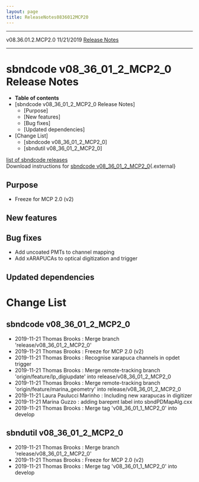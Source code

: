 ```yaml
---
layout: page
title: ReleaseNotes0836012MCP20
---
```


  -------------------- ------------ -- -- ------------------------------------------------------------
  v08.36.01.2.MCP2.0   11/21/2019         [Release Notes](ReleaseNotes0836012MCP20.html)
  -------------------- ------------ -- -- ------------------------------------------------------------



sbndcode v08\_36\_01\_2\_MCP2\_0 Release Notes
===========================================================================================================

-   **Table of contents**
-   [sbndcode v08\_36\_01\_2\_MCP2\_0 Release
    Notes]
    -   [Purpose]
    -   [New features]
    -   [Bug fixes]
    -   [Updated dependencies]
-   [Change List]
    -   [sbndcode v08\_36\_01\_2\_MCP2\_0]
    -   [sbndutil v08\_36\_01\_2\_MCP2\_0]

[list of sbndcode
releases](List_of_SBND_code_releases.html)\
Download instructions for [sbndcode
v08\_36\_01\_2\_MCP2\_0](http://scisoft.fnal.gov/scisoft/bundles/sbnd/v08_36_01_2_MCP2_0/sbndcode-v08_36_01_2_MCP2_0.html){.external}



Purpose
----------------------------------

-   Freeze for MCP 2.0 (v2)



New features
--------------------------------------------



Bug fixes
--------------------------------------

-   Add uncoated PMTs to channel mapping
-   Add xARAPUCAs to optical digitization and trigger



Updated dependencies
------------------------------------------------------------



Change List
==========================================



sbndcode v08\_36\_01\_2\_MCP2\_0
-------------------------------------------------------------------------------

-   2019-11-21 Thomas Brooks : Merge branch
    \'release/v08\_36\_01\_2\_MCP2\_0\'
-   2019-11-21 Thomas Brooks : Freeze for MCP 2.0 (v2)
-   2019-11-21 Thomas Brooks : Recognise xarapuca channels in opdet
    trigger
-   2019-11-21 Thomas Brooks : Merge remote-tracking branch
    \'origin/feature/lp\_digiupdate\' into
    release/v08\_36\_01\_2\_MCP2\_0
-   2019-11-21 Thomas Brooks : Merge remote-tracking branch
    \'origin/feature/marina\_geometry\' into
    release/v08\_36\_01\_2\_MCP2\_0
-   2019-11-21 Laura Paulucci Marinho : Including new xarapucas in
    digitizer
-   2019-11-21 Marina Guzzo : adding barepmt label into sbndPDMapAlg.cxx
-   2019-11-21 Thomas Brooks : Merge tag \'v08\_36\_01\_1\_MCP2\_0\'
    into develop



sbndutil v08\_36\_01\_2\_MCP2\_0
-------------------------------------------------------------------------------

-   2019-11-21 Thomas Brooks : Merge branch
    \'release/v08\_36\_01\_2\_MCP2\_0\'
-   2019-11-21 Thomas Brooks : Freeze for MCP 2.0 (v2)
-   2019-11-21 Thomas Brooks : Merge tag \'v08\_36\_01\_1\_MCP2\_0\'
    into develop
